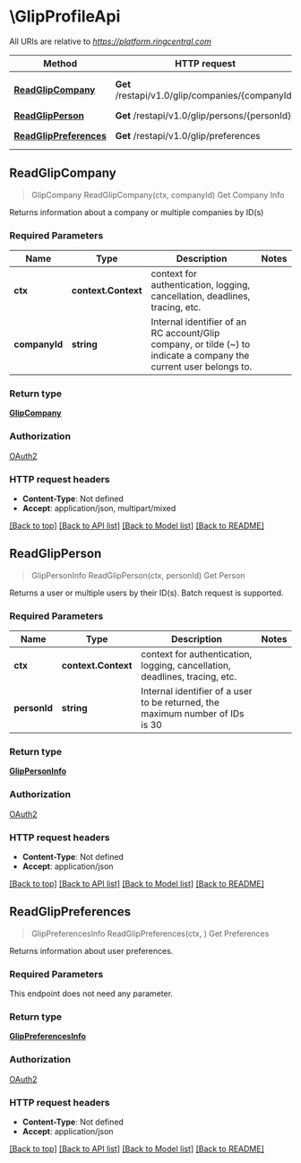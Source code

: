 # \GlipProfileApi

All URIs are relative to *https://platform.ringcentral.com*

Method | HTTP request | Description
------------- | ------------- | -------------
[**ReadGlipCompany**](GlipProfileApi.md#ReadGlipCompany) | **Get** /restapi/v1.0/glip/companies/{companyId} | Get Company Info
[**ReadGlipPerson**](GlipProfileApi.md#ReadGlipPerson) | **Get** /restapi/v1.0/glip/persons/{personId} | Get Person
[**ReadGlipPreferences**](GlipProfileApi.md#ReadGlipPreferences) | **Get** /restapi/v1.0/glip/preferences | Get Preferences



## ReadGlipCompany

> GlipCompany ReadGlipCompany(ctx, companyId)
Get Company Info

Returns information about a company or multiple companies by ID(s)

### Required Parameters


Name | Type | Description  | Notes
------------- | ------------- | ------------- | -------------
**ctx** | **context.Context** | context for authentication, logging, cancellation, deadlines, tracing, etc.
**companyId** | **string**| Internal identifier of an RC account/Glip company, or tilde (~) to indicate a company the current user belongs to. | 

### Return type

[**GlipCompany**](GlipCompany.md)

### Authorization

[OAuth2](../README.md#OAuth2)

### HTTP request headers

- **Content-Type**: Not defined
- **Accept**: application/json, multipart/mixed

[[Back to top]](#) [[Back to API list]](../README.md#documentation-for-api-endpoints)
[[Back to Model list]](../README.md#documentation-for-models)
[[Back to README]](../README.md)


## ReadGlipPerson

> GlipPersonInfo ReadGlipPerson(ctx, personId)
Get Person

Returns a user or multiple users by their ID(s). Batch request is supported.

### Required Parameters


Name | Type | Description  | Notes
------------- | ------------- | ------------- | -------------
**ctx** | **context.Context** | context for authentication, logging, cancellation, deadlines, tracing, etc.
**personId** | **string**| Internal identifier of a user to be returned, the maximum number of IDs is 30 | 

### Return type

[**GlipPersonInfo**](GlipPersonInfo.md)

### Authorization

[OAuth2](../README.md#OAuth2)

### HTTP request headers

- **Content-Type**: Not defined
- **Accept**: application/json

[[Back to top]](#) [[Back to API list]](../README.md#documentation-for-api-endpoints)
[[Back to Model list]](../README.md#documentation-for-models)
[[Back to README]](../README.md)


## ReadGlipPreferences

> GlipPreferencesInfo ReadGlipPreferences(ctx, )
Get Preferences

Returns information about user preferences.

### Required Parameters

This endpoint does not need any parameter.

### Return type

[**GlipPreferencesInfo**](GlipPreferencesInfo.md)

### Authorization

[OAuth2](../README.md#OAuth2)

### HTTP request headers

- **Content-Type**: Not defined
- **Accept**: application/json

[[Back to top]](#) [[Back to API list]](../README.md#documentation-for-api-endpoints)
[[Back to Model list]](../README.md#documentation-for-models)
[[Back to README]](../README.md)

